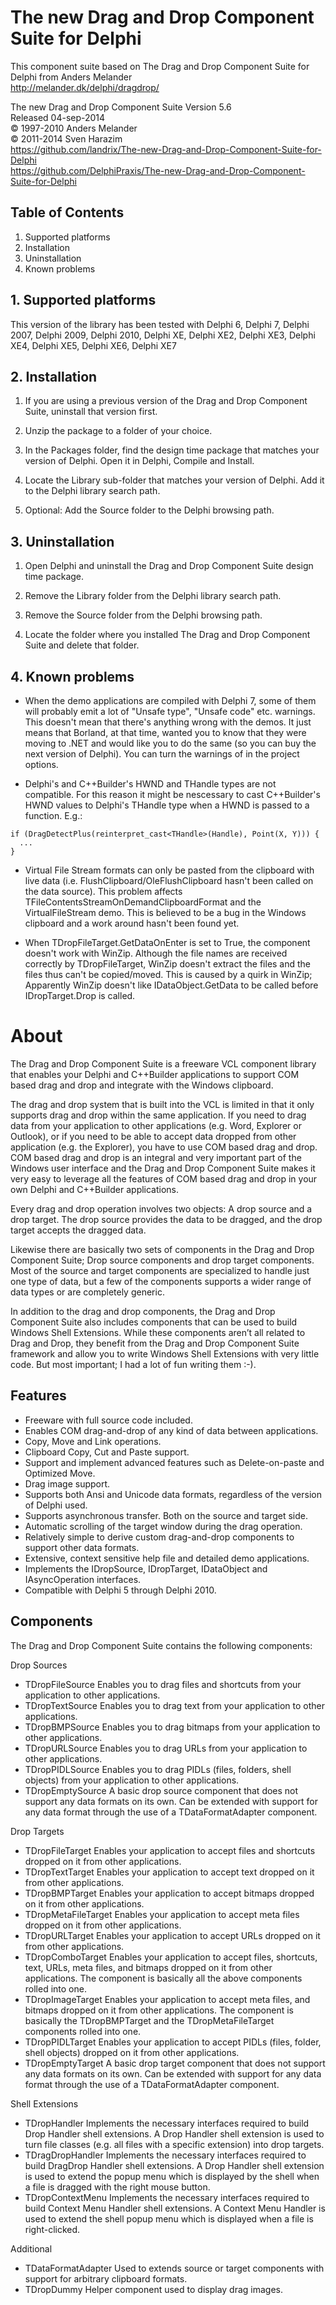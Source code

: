 The new Drag and Drop Component Suite for Delphi
================================================

This component suite based on
The Drag and Drop Component Suite for Delphi
from
Anders Melander  
http://melander.dk/delphi/dragdrop/

The new Drag and Drop Component Suite Version 5.6  
Released 04-sep-2014  
© 1997-2010 Anders Melander  
© 2011-2014 Sven Harazim  
https://github.com/landrix/The-new-Drag-and-Drop-Component-Suite-for-Delphi  
https://github.com/DelphiPraxis/The-new-Drag-and-Drop-Component-Suite-for-Delphi

## Table of Contents
1. Supported platforms
2. Installation
3. Uninstallation
4. Known problems

## 1. Supported platforms
This version of the library has been tested with Delphi 6, Delphi 7, Delphi 2007,
Delphi 2009, Delphi 2010, Delphi XE, Delphi XE2, Delphi XE3, Delphi XE4, Delphi XE5,
Delphi XE6, Delphi XE7


## 2. Installation
1. If you are using a previous version of the Drag and Drop Component Suite, uninstall that
   version first.

2. Unzip the package to a folder of your choice.

3. In the Packages folder, find the design time package that matches your version of Delphi.
   Open it in Delphi, Compile and Install.

4. Locate the Library sub-folder that matches your version of Delphi. Add it to the Delphi
   library search path.

5. Optional: Add the Source folder to the Delphi browsing path.


## 3. Uninstallation
1. Open Delphi and uninstall the Drag and Drop Component Suite design time package.

2. Remove the Library folder from the Delphi library search path.

3. Remove the Source folder from the Delphi browsing path.

4. Locate the folder where you installed The Drag and Drop Component Suite and delete that
   folder.

## 4. Known problems
* When the demo applications are compiled with Delphi 7, some of them
  will probably emit a lot of "Unsafe type", "Unsafe code" etc. warnings.
  This doesn't mean that there's anything wrong with the demos. It just
  means that Borland, at that time, wanted you to know that they were
  moving to .NET and would like you to do the same (so you can buy the
  next version of Delphi).
  You can turn the warnings of in the project options.

* Delphi's and C++Builder's HWND and THandle types are not compatible.
  For this reason it might be nescessary to cast C++Builder's HWND values to
  Delphi's THandle type when a HWND is passed to a function. E.g.:

````delphi
if (DragDetectPlus(reinterpret_cast<THandle>(Handle), Point(X, Y))) {
  ...
}
````

* Virtual File Stream formats can only be pasted from the clipboard with live
  data (i.e. FlushClipboard/OleFlushClipboard hasn't been called on the data
  source). This problem affects TFileContentsStreamOnDemandClipboardFormat and
  the VirtualFileStream demo.
  This is believed to be a bug in the Windows clipboard and a work around hasn't
  been found yet.

* When TDropFileTarget.GetDataOnEnter is set to True, the component doesn't work
  with WinZip.
  Although the file names are received correctly by TDropFileTarget, WinZip
  doesn't extract the files and the files thus can't be copied/moved.
  This is caused by a quirk in WinZip; Apparently WinZip doesn't like
  IDataObject.GetData to be called before IDropTarget.Drop is called.
  
  
About
=====
  
The Drag and Drop Component Suite is a freeware VCL component library that enables your Delphi and C++Builder applications to support COM based drag and drop and integrate with the Windows clipboard.

The drag and drop system that is built into the VCL is limited in that it only supports drag and drop within the same application. If you need to drag data from your application to other applications (e.g. Word, Explorer or Outlook), or if you need to be able to accept data dropped from other application (e.g. the Explorer), you have to use COM based drag and drop. COM based drag and drop is an integral and very important part of the Windows user interface and the Drag and Drop Component Suite makes it very easy to leverage all the features of COM based drag and drop in your own Delphi and C++Builder applications.

Every drag and drop operation involves two objects: A drop source and a drop target. The drop source provides the data to be dragged, and the drop target accepts the dragged data.

Likewise there are basically two sets of components in the Drag and Drop Component Suite; Drop source components and drop target components. Most of the source and target components are specialized to handle just one type of data, but a few of the components supports a wider range of data types or are completely generic.

In addition to the drag and drop components, the Drag and Drop Component Suite also includes components that can be used to build Windows Shell Extensions. While these components aren’t all related to Drag and Drop, they benefit from the Drag and Drop Component Suite framework and allow you to write Windows Shell Extensions with very little code. But most important; I had a lot of fun writing them :-).  

Features
--------
* Freeware with full source code included.
* Enables COM drag-and-drop of any kind of data between applications.
* Copy, Move and Link operations.
* Clipboard Copy, Cut and Paste support.
* Support and implement advanced features such as Delete-on-paste and Optimized Move.
* Drag image support.
* Supports both Ansi and Unicode data formats, regardless of the version of Delphi used.
* Supports asynchronous transfer. Both on the source and target side.
* Automatic scrolling of the target window during the drag operation.
* Relatively simple to derive custom drag-and-drop components to support other data formats.
* Extensive, context sensitive help file and detailed demo applications.
* Implements the IDropSource, IDropTarget, IDataObject and IAsyncOperation interfaces.
* Compatible with Delphi 5 through Delphi 2010.


Components
----------
The Drag and Drop Component Suite contains the following components:

Drop Sources
* TDropFileSource Enables you to drag files and shortcuts from your application to other applications.
* TDropTextSource Enables you to drag text from your application to other applications.
* TDropBMPSource Enables you to drag bitmaps from your application to other applications.
* TDropURLSource Enables you to drag URLs from your application to other applications.
* TDropPIDLSource Enables you to drag PIDLs (files, folders, shell objects) from your application to other  applications.
* TDropEmptySource A basic drop source component that does not support any data formats on its own. Can be extended with support for any data format through the use of a TDataFormatAdapter component.

Drop Targets
* TDropFileTarget Enables your application to accept files and shortcuts dropped on it from other applications.
* TDropTextTarget Enables your application to accept text dropped on it from other applications.
* TDropBMPTarget Enables your application to accept bitmaps dropped on it from other applications.
* TDropMetaFileTarget Enables your application to accept meta files dropped on it from other applications.
* TDropURLTarget Enables your application to accept URLs dropped on it from other applications.
* TDropComboTarget Enables your application to accept files, shortcuts, text, URLs, meta files, and bitmaps dropped on it from other applications. The component is basically all the above components rolled into one.
* TDropImageTarget Enables your application to accept meta files, and bitmaps dropped on it from other applications. The component is basically the TDropBMPTarget and the TDropMetaFileTarget components rolled into one.
* TDropPIDLTarget Enables your application to accept PIDLs (files, folder, shell objects) dropped on it from other applications.
* TDropEmptyTarget A basic drop target component that does not support any data formats on its own. Can be extended with support for any data format through the use of a TDataFormatAdapter component.

Shell Extensions	 	
* TDropHandler Implements the necessary interfaces required to build Drop Handler shell extensions. A Drop Handler shell extension is used to turn file classes (e.g. all files with a specific extension) into drop targets.
* TDragDropHandler Implements the necessary interfaces required to build DragDrop Handler shell extensions. A Drop Handler shell extension is used to extend the popup menu which is displayed by the shell when a file is dragged with the right mouse button.
* TDropContextMenu Implements the necessary interfaces required to build Context Menu Handler shell extensions. A Context Menu Handler is used to extend the shell popup menu which is displayed when a file is right-clicked.

Additional
* TDataFormatAdapter Used to extends source or target components with support for arbitrary clipboard formats.
* TDropDummy Helper component used to display drag images.
